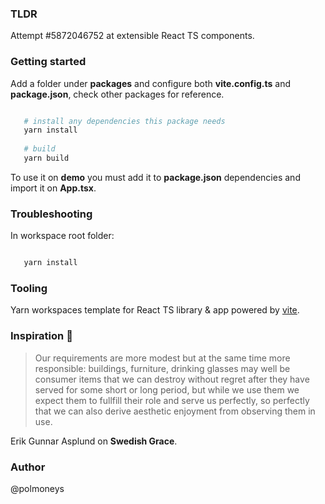### TLDR

Attempt #5872046752 at extensible React TS components. 

### Getting started

Add a folder under **packages** and configure both **vite.config.ts** and **package.json**, check other packages for reference. 

```bash

   # install any dependencies this package needs
   yarn install 
   
   # build
   yarn build

```

To use it on **demo** you must add it to **package.json** dependencies and import it on **App.tsx**.


### Troubleshooting

In workspace root folder:

```bash

   yarn install 

```

### Tooling

Yarn workspaces template for React TS library & app powered by [vite](https://vitejs.dev/). 

### Inspiration 💐

> Our requirements are more modest but at the same time more responsible: 
> buildings, furniture, drinking glasses may well be consumer items that 
> we can destroy without regret after they have served for some short or 
> long period, but while we use them we expect them to fullfill their role and serve us perfectly, so perfectly that we can also derive aesthetic 
> enjoyment from observing them in use. 

Erik Gunnar Asplund on **Swedish Grace**.

### Author 

@polmoneys 


